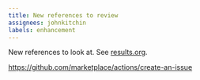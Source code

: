 ```yaml
---
title: New references to review
assignees: johnkitchin
labels: enhancement
---
```

New references to look at. See [results.org](./results.org).



https://github.com/marketplace/actions/create-an-issue
